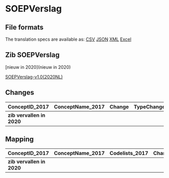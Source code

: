 # SOEPVerslag
## File formats

The translation specs are available as: 
[CSV](../csv/SOEPVerslag.csv) [JSON](../json/SOEPVerslag.json) [XML](../xml/SOEPVerslag.xml) [Excel](../excel/SOEPVerslag.xlsx)



## Zib SOEPVerslag

[nieuw in 2020](nieuw in 2020)

[SOEPVerslag-v1.0(2020NL)](https://zibs.nl/wiki/SOEPVerslag-v1.0(2020NL))









## Changes

| ConceptID_2017            | ConceptName_2017   | Change   | TypeChange   | Impact_heen   | TRANSLATIE_spec_heen   | Impact_terug   | TRANSLATIE_spec_terug   | Omschrijving   |
|:--------------------------|:-------------------|:---------|:-------------|:--------------|:-----------------------|:---------------|:------------------------|:---------------|
| **zib vervallen in 2020** |                    |          |              |               |                        |                |                         |                |

## Mapping

| ConceptID_2017            | ConceptName_2017   | Codelists_2017   | Change   | ConceptID_2020            | ConceptName_2020   | Codelists_2020   | Bits   | Omschrijving   | TypeChange   | Impact_heen   | TRANSLATIE_spec_heen   | Impact_terug   | TRANSLATIE_spec_terug   |
|:--------------------------|:-------------------|:-----------------|:---------|:--------------------------|:-------------------|:-----------------|:-------|:---------------|:-------------|:--------------|:-----------------------|:---------------|:------------------------|
| **zib vervallen in 2020** |                    |                  |          | **zib vervallen in 2020** |                    |                  |        |                |              |               |                        |                |                         |

